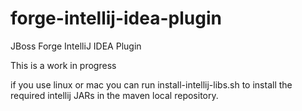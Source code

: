 forge-intellij-idea-plugin
==========================

JBoss Forge IntelliJ IDEA Plugin


This is a work in progress

if you use linux or mac you can run install-intellij-libs.sh to install the required intellij JARs in the maven local repository.
